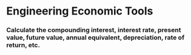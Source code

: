 # Engineering Economic Tools
### Calculate the compounding interest, interest rate, present value, future value, annual equivalent, depreciation, rate of return, etc.
